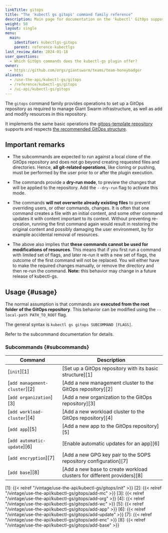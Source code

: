 ```yaml
---
linkTitle: gitops
title: "The 'kubectl gs gitops' command family reference"
description: Main page for documentation on the 'kubectl' GitOps support, with an overview of all commands.
weight: 50
layout: single
menu:
  main:
    identifier: kubectlgs-gitops
    parent: reference-kubectlgs
last_review_date: 2024-01-18
user_questions:
  - Which GitOps commands does the kubectl-gs plugin offer?
owner:
  - https://github.com/orgs/giantswarm/teams/team-honeybadger
aliases:
  - /use-the-api/kubectl-gs/gitops
  - /reference/kubectl-gs/gitops
  - /ui-api/kubectl-gs/gitops
---
```


The `gitops` command family provides operations to set up a GitOps repository as required to manage Giant Swarm infrastructure, as well as add and modify resources in this repository.

It implements the same basic operations the [gitops-template repository](https://github.com/giantswarm/gitops-template#using-this-repository) supports and respects [the recommended GitOps structure](https://github.com/giantswarm/gitops-template/blob/main/docs/repo_structure.md).

## Important remarks

- The subcommands are expected to run against a local clone of the GitOps repository and does not go beyond creating
requested files and directories. Hence, **all git-related operations**, like cloning or pushing, must be performed by
the user prior to or after the plugin execution.

- The commands provide a **dry-run mode**, to preview the changes that will be applied to the
repository. Add the `--dry-run` flag to activate this mode.

- The commands **will not overwrite already existing files** to prevent overriding users, or other commands, changes.
It is often that one command creates a file with an initial content, and some other command updates it with content important
to its context. Without preventing re-creation, running the first command again would result in restoring the original content
and possibly damaging the user environment, by for example accidental removal of resources.

- The above also implies that **these commands cannot be used for modifications of resources**. This means that if you first run a command with limited set of flags,
and later re-run it with a new set of flags, the outcome of the first command will not be replaced. You will either have to make
the required changes manually, or remove the directory and then re-run the command. **Note:** this behavior may change in a future release of kubectl-gs.

## Usage {#usage}

The normal assumption is that commands are **executed from the root folder of the GitOps repository**.
This behavior can be modified using the `--local-path PATH_TO_ROOT` flag.

The general syntax is `kubectl gs gitops SUBCOMMAND [FLAGS]`.

Refer to the subcommand documentation for details.

### Subcommands {#subcommands}

| Command                       | Description                                                             |
| ----------------------------- | ----------------------------------------------------------------------- |
| [`init`][1]                   | [Set up a GitOps repository with its basic structure][1]                |
| [`add management-cluster`][2] | [Add a new management cluster to the GitOps repository][2]              |
| [`add organization`][3]       | [Add a new organization to the GitOps repository][3]                    |
| [`add workload-cluster`][4]   | [Add a new workload cluster to the GitOps repository][4]                |
| [`add app`][5]                | [Add a new app to the GitOps repository][5]                             |
| [`add automatic-update`][6]   | [Enable automatic updates for an app][6]                                |
| [`add encryption`][7]         | [Add a new GPG key pair to the SOPS repository configuration][7]        |
| [`add base`][8]               | [Add a new base to create workload clusters for different providers][8] |

[1]: {{< relref "/vintage/use-the-api/kubectl-gs/gitops/init" >}}
[2]: {{< relref "/vintage/use-the-api/kubectl-gs/gitops/add-mc" >}}
[3]: {{< relref "/vintage/use-the-api/kubectl-gs/gitops/add-org" >}}
[4]: {{< relref "/vintage/use-the-api/kubectl-gs/gitops/add-wc" >}}
[5]: {{< relref "/vintage/use-the-api/kubectl-gs/gitops/add-app" >}}
[6]: {{< relref "/vintage/use-the-api/kubectl-gs/gitops/add-update" >}}
[7]: {{< relref "/vintage/use-the-api/kubectl-gs/gitops/add-enc" >}}
[8]: {{< relref "/vintage/use-the-api/kubectl-gs/gitops/add-base" >}}
